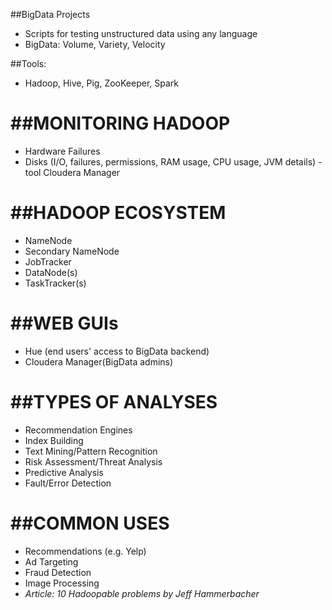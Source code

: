 ##BigData Projects
+ Scripts for testing unstructured data using any language
+ BigData:  Volume, Variety, Velocity

##Tools:
- Hadoop, Hive, Pig, ZooKeeper, Spark

##MONITORING HADOOP
=====================
- Hardware Failures
- Disks (I/O, failures, permissions, RAM usage, CPU usage, JVM details) - tool Cloudera Manager

##HADOOP ECOSYSTEM
================
- NameNode
- Secondary NameNode
- JobTracker
- DataNode(s)
- TaskTracker(s)


##WEB GUIs
========
- Hue (end users' access to BigData backend)
- Cloudera Manager(BigData admins)


##TYPES OF ANALYSES
==================
- Recommendation Engines
- Index Building
- Text Mining/Pattern Recognition
- Risk Assessment/Threat Analysis
- Predictive Analysis
- Fault/Error Detection

##COMMON USES
===========
- Recommendations (e.g. Yelp)
- Ad Targeting
- Fraud Detection
- Image Processing
- *Article: 10 Hadoopable problems by Jeff Hammerbacher*


